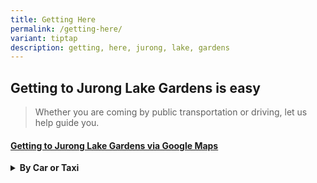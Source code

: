 ```yaml
---
title: Getting Here
permalink: /getting-here/
variant: tiptap
description: getting, here, jurong, lake, gardens
---
```

<h2>Getting to <strong>Jurong Lake Gardens</strong> is easy</h2>
<blockquote>
<p>Whether you are coming by public transportation or driving, let us help
guide you.</p>
</blockquote>
<h4><a href="https://maps.app.goo.gl/p2csYzbVrnukaTTi8" rel="noopener nofollow" target="_blank">Getting to Jurong Lake Gardens via Google Maps</a></h4>
<p></p>
<p></p>
<div data-type="detailGroup" class="isomer-accordion-group isomer-accordion isomer-accordion-white">
<details class="isomer-details">
<summary><strong>By Car or Taxi</strong>
</summary>
<div data-type="detailsContent" class="isomer-details-content">
<p></p>
<p><strong><u>From Pan Island Expressway (PIE) towards Jurong</u></strong>
</p>
<ol data-tight="true" class="tight">
<li>
<p>Take Exit 31</p>
</li>
<li>
<p>Turn Left onto Jurong Town Hall Road</p>
</li>
<li>
<p>Turn Right onto Boon Lay Way</p>
</li>
<li>
<p>Turn Left onto Yuan Ching Road</p>
</li>
</ol>
<p></p>
<p>From Ayer Rajah Expressway (AYE) towards Jurong</p>
<ol data-tight="true" class="tight">
<li>
<p>Take Exit 15A onto Jln. Ahmad Ibrahim</p>
</li>
<li>
<p>Turn Right onto Corporation Road</p>
</li>
</ol>
</div>
</details>
</div>
<h4></h4>
<p></p>
